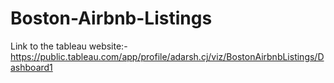 # Boston-Airbnb-Listings
Link to the tableau website:- https://public.tableau.com/app/profile/adarsh.cj/viz/BostonAirbnbListings/Dashboard1
